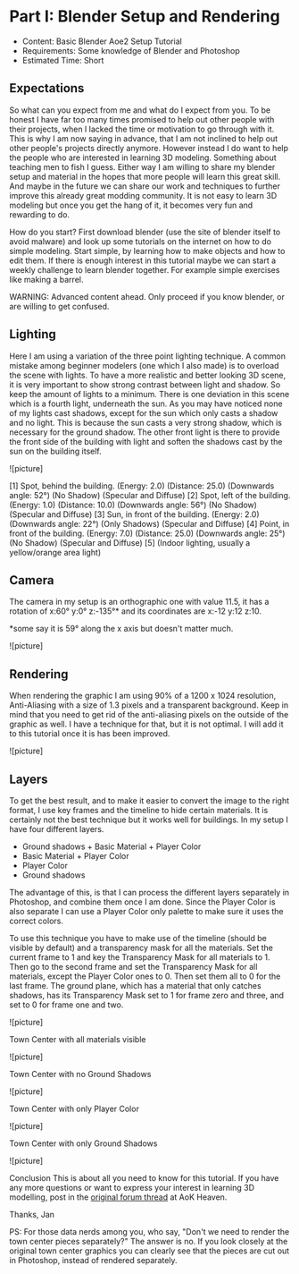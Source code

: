 # Part I: Blender Setup and Rendering

* Content: Basic Blender Aoe2 Setup Tutorial
* Requirements: Some knowledge of Blender and Photoshop
* Estimated Time: Short


## Expectations

So what can you expect from me and what do I expect from you. To be honest I have far too many times promised to help out other people with their projects, when I lacked the time or motivation to go through with it. This is why I am now saying in advance, that I am not inclined to help out other people's projects directly anymore. However instead I do want to help the people who are interested in learning 3D modeling. Something about teaching men to fish I guess. Either way I am willing to share my blender setup and material in the hopes that more people will learn this great skill. And maybe in the future we can share our work and techniques to further improve this already great modding community. It is not easy to learn 3D modeling but once you get the hang of it, it becomes very fun and rewarding to do.

How do you start? First download blender (use the site of blender itself to avoid malware) and look up some tutorials on the internet on how to do simple modeling. Start simple, by learning how to make objects and how to edit them. If there is enough interest in this tutorial maybe we can start a weekly challenge to learn blender together. For example simple exercises like making a barrel.


WARNING: Advanced content ahead. Only proceed if you know blender, or are willing to get confused.




## Lighting

Here I am using a variation of the three point lighting technique. A common mistake among beginner modelers (one which I also made) is to overload the scene with lights. To have a more realistic and better looking 3D scene, it is very important to show strong contrast between light and shadow. So keep the amount of lights to a minimum.
There is one deviation in this scene which is a fourth light, underneath the sun. As you may have noticed none of my lights cast shadows, except for the sun which only casts a shadow and no light. This is because the sun casts a very strong shadow, which is necessary for the ground shadow. The other front light is there to provide the front side of the building with light and soften the shadows cast by the sun on the building itself.

![picture]


[1] Spot, behind the building. (Energy: 2.0) (Distance: 25.0) (Downwards angle: 52°) (No Shadow) (Specular and Diffuse)
[2] Spot, left of the building. (Energy: 1.0) (Distance: 10.0) (Downwards angle: 56°) (No Shadow) (Specular and Diffuse)
[3] Sun, in front of the building. (Energy: 2.0) (Downwards angle: 22°) (Only Shadows) (Specular and Diffuse)
[4] Point, in front of the building. (Energy: 7.0) (Distance: 25.0) (Downwards angle: 25°) (No Shadow) (Specular and Diffuse)
[5] (Indoor lighting, usually a yellow/orange area light)




## Camera

The camera in my setup is an orthographic one with value 11.5, it has a rotation of x:60° y:0° z:-135°* and its coordinates are x:-12 y:12 z:10.

\*some say it is 59° along the x axis but doesn't matter much.

![picture]

## Rendering

When rendering the graphic I am using 90% of a 1200 x 1024 resolution, Anti-Aliasing with a size of 1.3 pixels and a transparent background. Keep in mind that you need to get rid of the anti-aliasing pixels on the outside of the graphic as well. I have a technique for that, but it is not optimal. I will add it to this tutorial once it is has been improved.

![picture]

## Layers

To get the best result, and to make it easier to convert the image to the right format, I use key frames and the timeline to hide certain materials. It is certainly not the best technique but it works well for buildings. In my setup I have four different layers.

* Ground shadows + Basic Material + Player Color
* Basic Material + Player Color
* Player Color
* Ground shadows

The advantage of this, is that I can process the different layers separately in Photoshop, and combine them once I am done. Since the Player Color is also separate I can use a Player Color only palette to make sure it uses the correct colors.

To use this technique you have to make use of the timeline (should be visible by default) and a transparency mask for all the materials. Set the current frame to 1 and key the Transparency Mask for all materials to 1. Then go to the second frame and set the Transparency Mask for all materials, except the Player Color ones to 0. Then set them all to 0 for the last frame. The ground plane, which has a material that only catches shadows, has its Transparency Mask set to 1 for frame zero and three, and set to 0 for frame one and two.

![picture]

Town Center with all materials visible

![picture]

Town Center with no Ground Shadows

![picture]

Town Center with only Player Color

![picture]

Town Center with only Ground Shadows

![picture]

Conclusion
This is about all you need to know for this tutorial. If you have any more questions or want to express your interest in learning 3D modelling, post in the [original forum thread](http://aok.heavengames.com/cgi-bin/forums/display.cgi?action=ct&f=26,42291,,10) at AoK Heaven.

Thanks,
Jan



PS: For those data nerds among you, who say, "Don't we need to render the town center pieces separately?" The answer is no. If you look closely at the original town center graphics you can clearly see that the pieces are cut out in Photoshop, instead of rendered separately.
